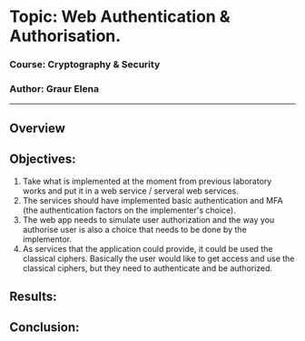 # Topic: Web Authentication & Authorisation.

### Course: Cryptography & Security
### Author: Graur Elena

----

## Overview



## Objectives:
1. Take what is implemented at the moment from previous laboratory works and put it in a web 
service / serveral web services.
2. The services should have implemented basic authentication and MFA (the authentication factors 
on the implementer's choice).
3. The web app needs to simulate user authorization and the way you authorise user is also a 
choice that needs to be done by the implementor.
4. As services that the application could provide, it could be used the classical ciphers. 
Basically the user would like to get access and use the classical ciphers, but they need to 
authenticate and be authorized. 

## Results:


## Conclusion:
